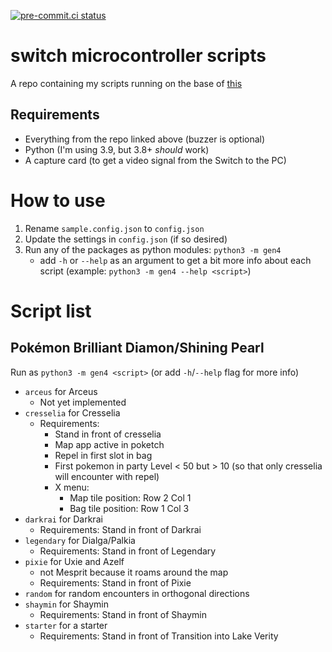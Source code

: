 [![pre-commit.ci status](https://results.pre-commit.ci/badge/github/niyrme/switch-microcontroller-scripts/main.svg)](https://results.pre-commit.ci/latest/github/niyrme/switch-microcontroller-scripts/main)

# switch microcontroller scripts

A repo containing my scripts running on the base of [this](https://github.com/asottile/switch-microcontroller)

## Requirements
- Everything from the repo linked above (buzzer is optional)
- Python (I'm using 3.9, but 3.8+ _should_ work)
- A capture card (to get a video signal from the Switch to the PC)


# How to use
1. Rename `sample.config.json` to `config.json`
2. Update the settings in `config.json` (if so desired)
3. Run any of the packages as python modules: `python3 -m gen4`
	- add `-h` or `--help` as an argument to get a bit more info about each script (example: `python3 -m gen4 --help <script>`)


# Script list

## Pokémon Brilliant Diamon/Shining Pearl
Run as `python3 -m gen4 <script>` (or add `-h`/`--help` flag for more info)
- `arceus` for Arceus
  - Not yet implemented
- `cresselia` for Cresselia
   - Requirements:
      - Stand in front of cresselia
      - Map app active in poketch
      - Repel in first slot in bag
      - First pokemon in party Level < 50 but > 10 (so that only cresselia will encounter with repel)
      - X menu:
         - Map tile position: Row 2 Col 1
         - Bag tile position: Row 1 Col 3
- `darkrai` for Darkrai
   - Requirements: Stand in front of Darkrai
- `legendary` for Dialga/Palkia
   - Requirements: Stand in front of Legendary
- `pixie` for Uxie and Azelf
   - not Mesprit because it roams around the map
   - Requirements: Stand in front of Pixie
- `random` for random encounters in orthogonal directions
- `shaymin` for Shaymin
   - Requirements: Stand in front of Shaymin
- `starter` for a starter
   - Requirements: Stand in front of Transition into Lake Verity
